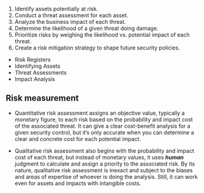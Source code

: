1. Identify assets potentially at risk.
2. Conduct a threat assessment for each asset.
3. Analyze the business impact of each threat.
4. Determine the likelihood of a given threat doing damage.
5. Prioritize risks by weighing the likelihood vs. potential impact of each threat.
6. Create a risk mitigation strategy to shape future security policies.

- Risk Registers
- Identifying Assets
- Threat Assessments
- Impact Analysis

## Risk measurement

- Quantitative risk assessment assigns an objective value, typically a monetary figure, to each risk based on the probability and impact cost of the associated threat. It can give a clear cost-benefit analysis for a given security control, but it’s only accurate when you can determine a clear and concrete cost for each potential impact.

- Qualitative risk assessment also begins with the probability and impact cost of each threat, but instead of monetary values, it uses ***human*** judgment to calculate and assign a priority to the associated risk. By its nature, qualitative risk assessment is inexact and subject to the biases and areas of expertise of whoever is doing the analysis. Still, it can work even for assets and impacts with intangible costs.

